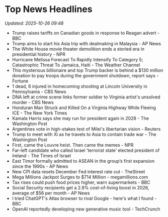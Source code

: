 # Top News Headlines

_Updated: 2025-10-26 09:48_

- Trump raises tariffs on Canadian goods in response to Reagan advert - BBC
- Trump aims to start his Asia trip with dealmaking in Malaysia - AP News
- The White House movie theater demolition ends a storied era in presidential history - NPR
- Hurricane Melissa Forecast To Rapidly Intensify To Category 5; Catastrophic Threat To Jamaica, Haiti - The Weather Channel
- This mysterious billionaire and top Trump backer is behind a $130 million donation to pay troops during the government shutdown, report says - Fortune
- 1 dead, 6 injured in homecoming shooting at Lincoln University in Pennsylvania - CBS News
- DNA left at crime scene links former soldier to Virginia artist's unsolved murder - CBS News
- Honduran Man Struck and Killed On a Virginia Highway While Fleeing ICE - The New York Times
- Kamala Harris says she may run for president again in 2028 - The Washington Post
- Argentines vote in high-stakes test of Milei's libertarian vision - Reuters
- Trump to meet with Xi as he travels to Asia to contain trade war - The Washington Post
- First, came the Louvre heist. Then came the memes - NPR
- Far-left candidate who called Israel ‘terrorist state’ elected president of Ireland - The Times of Israel
- East Timor formally admitted to ASEAN in the group’s first expansion since the 1990s - AP News
- New CPI data resets December Fed interest rate cut - TheStreet
- Mega Millions Jackpot Surges to $714 Million - megamillions.com
- Tax rises could push food prices higher, warn supermarkets - BBC
- Social Security recipients get a 2.8% cost-of-living boost in 2026, average of $56 per month - AP News
- I tried ChatGPT's Atlas browser to rival Google - here's what I found - BBC
- OpenAI reportedly developing new generative music tool - TechCrunch